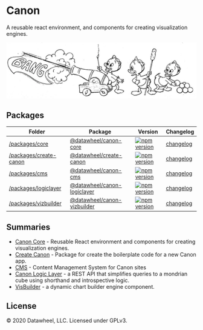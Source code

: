 # Canon

A reusable react environment, and components for creating visualization engines.

![](https://github.com/datawheel/canon/raw/master/docs/bang.png)

## Packages

| Folder | Package | Version | Changelog |
| ------ | ------- | ------- | --------- |
| [/packages/core](./packages/core/) | [@datawheel/canon-core](https://www.npmjs.com/package/@datawheel/canon-core) | [![npm version](https://badge.fury.io/js/%40datawheel%2Fcanon-core.svg)](https://badge.fury.io/js/%40datawheel%2Fcanon-core) | [changelog](./packages/core/CHANGELOG.md) |
| [/packages/create-canon](./packages/create-canon/) | [@datawheel/create-canon](https://www.npmjs.com/package/@datawheel/create-canon) | [![npm version](https://badge.fury.io/js/%40datawheel%2Fcreate-canon.svg)](https://badge.fury.io/js/%40datawheel%2Fcreate-canon) | [changelog](./packages/create-canon/CHANGELOG.md) |
| [/packages/cms](./packages/cms/) | [@datawheel/canon-cms](https://www.npmjs.com/package/@datawheel/canon-cms) | [![npm version](https://badge.fury.io/js/%40datawheel%2Fcanon-cms.svg)](https://badge.fury.io/js/%40datawheel%2Fcanon-cms) | [changelog](./packages/cms/CHANGELOG.md) |
| [/packages/logiclayer](./packages/logiclayer/) | [@datawheel/canon-logiclayer](https://www.npmjs.com/package/@datawheel/canon-logiclayer) | [![npm version](https://badge.fury.io/js/%40datawheel%2Fcanon-logiclayer.svg)](https://badge.fury.io/js/%40datawheel%2Fcanon-logiclayer) | [changelog](./packages/logiclayer/CHANGELOG.md) |
| [/packages/vizbuilder](./packages/vizbuilder/) | [@datawheel/canon-vizbuilder](https://www.npmjs.com/package/@datawheel/canon-vizbuilder) | [![npm version](https://badge.fury.io/js/%40datawheel%2Fcanon-vizbuilder.svg)](https://badge.fury.io/js/%40datawheel%2Fcanon-vizbuilder) | [changelog](./packages/vizbuilder/CHANGELOG.md) |

## Summaries

- [Canon Core](./packages/core/) - Reusable React environment and components for creating visualization engines.
- [Create Canon](./packages/create-canon/) - Package for create the boilerplate code for a new Canon app.
- [CMS](./packages/cms/) - Content Management System for Canon sites
- [Canon Logic Layer](./packages/canon-logiclayer/) - a REST API that simplifies queries to a mondrian cube using shorthand and introspective logic.
- [VisBuilder](/packages/vizbuilder) - a dynamic chart builder engine component.


## License

&copy; 2020 Datawheel, LLC. Licensed under GPLv3.
